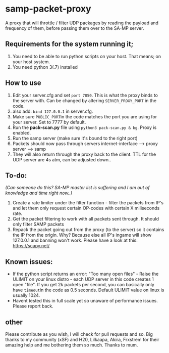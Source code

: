 # samp-packet-proxy
A proxy that will throttle / filter UDP packages by reading the payload and frequency of them, before passing them over to the SA-MP server.

## Requirements for the system running it;
1. You need to be able to run python scripts on your host. That means; on your host system.
2. You need python 3(.7) installed

## How to use
1. Edit your server.cfg and set `port 7850`. This is what the proxy binds to the server with. Can be changed by altering `SERVER_PROXY_PORT` in the code.
2. also add: `bind 127.0.0.1` in server.cfg.
3. Make sure `PUBLIC_PORT`in the code matches the port you are using for your server. Set to 7777 by default.
4. Run the **pack-scan.py** file using `python3 pack-scan.py & bg`. Proxy is enabled.
5. Run the samp server (make sure it's bound to the right port)
6. Packets should now pass through servers internet-interface --> proxy server --> samp
7. They will also return through the proxy back to the client. TTL for the UDP server are 4s atm, can be adjusted down..



## To-do: 
*(Can someone do this? SA-MP master list is suffering and I am out of knowledge and time right now..)*
1. Create a rate limiter under the filter function - filter the packets from IP's and let them only request certain OP-codes with certain X miliseconds rate.
2. Get the packet filtering to work with all packets sent through. It should only filter SAMP packets 
3. Repack the packet going out from the proxy (to the server) so it contains the IP from the origin. Why? Because else all IP's ingame will show 127.0.0.1 and banning won't work. Please have a look at this: https://scapy.net/

## Known issues:
- If the python script returns an error: "Too many open files" 
      - Raise the ULIMIT on your linux distro - each UDP server in this code creates 1 open "file". If you get 2k packets per second, you can basically only have `timeout`in the code as 0.5 seconds. Default ULIMIT value on linux is usually 1024.
- Havent tested this in full scale yet so unaware of performance issues. Please report back.

## other
Please contribute as you wish, I will check for pull requests and so.
Big thanks to my community (xSF) and H20, Lilkaapa, Akira, Frxstrem for their amazing help and me bothering them so much.
Thanks to mum.


